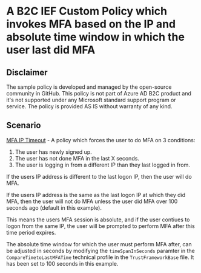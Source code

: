 # A B2C IEF Custom Policy which invokes MFA based on the IP and absolute time window in which the user last did MFA

## Disclaimer
The sample policy is developed and managed by the open-source community in GitHub. This policy is not part of Azure AD B2C product and it's not supported under any Microsoft standard support program or service. The policy is provided AS IS without warranty of any kind.

## Scenario
[MFA IP Timeout](https://github.com/jasjeetsuri/B2C-IEF-Custom-Policies/tree/master/LocalAccounts%20-%20MFA%20IP%20Timeout) - A policy which forces the user to do MFA on 3 conditions:
 1. The user has newly signed up.
 2. The user has not done MFA in the last X seconds.
 3. The user is logging in from a different IP than they last logged in from.

If the users IP address is different to the last logon IP, then the user will do MFA.

If the users IP address is the same as the last logon IP at which they did MFA, then the user will not do MFA unless the user did MFA over 100 seconds ago (default in this example).

This means the users MFA session is absolute, and if the user contiues to logon from the same IP, the user will be prompted to perform MFA after this time period expires.

The absolute time window for which the user must perform MFA after, can be adjusted in seconds by modifying the `timeSpanInSeconds` paramter in the `CompareTimetoLastMFATime` technical profile in the `TrustFrameworkBase` file. It has been set to 100 seconds in this example.